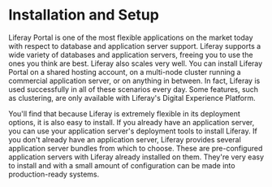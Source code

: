 #  Installation and Setup

Liferay Portal is one of the most flexible applications on the market today
with respect to database and application server support. Liferay supports a
wide variety of databases and application servers, freeing you to use the ones
you think are best. Liferay also scales very well. You can install Liferay
Portal on a shared hosting account, on a multi-node cluster running a
commercial application server, or on anything in between. In fact, Liferay is
used successfully in all of these scenarios every day. Some features, such as
clustering, are only available with Liferay's Digital Experience Platform.

You'll find that because Liferay is extremely flexible in its deployment
options, it is also easy to install. If you already have an application server,
you can use your application server's deployment tools to install Liferay. If
you don't already have an application server, Liferay provides several
application server bundles from which to choose. These are pre-configured
application servers with Liferay already installed on them. They're very easy
to install and with a small amount of configuration can be made into
production-ready systems.
